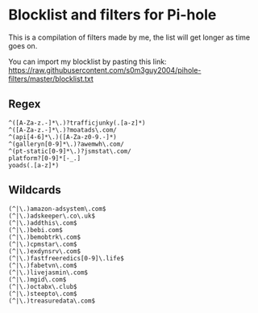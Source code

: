 # Blocklist and filters for Pi-hole

This is a compilation of filters made by me, the list will get longer as time goes on.

You can import my blocklist by pasting this link: https://raw.githubusercontent.com/s0m3guy2004/pihole-filters/master/blocklist.txt
## Regex
```
^([A-Za-z.-]*\.)?trafficjunky(.[a-z]*)
^([A-Za-z.-]*\.)?moatads\.com/
^(api[4-6]*\.)([A-Za-z0-9.-]*)
^(galleryn[0-9]*\.)?awemwh\.com/
^(pt-static[0-9]*\.)?jsmstat\.com/
platform?[0-9]*[-_.]
yoads(.[a-z]*)
```
## Wildcards
```
(^|\.)amazon-adsystem\.com$
(^|\.)adskeeper\.co\.uk$
(^|\.)addthis\.com$
(^|\.)bebi.com$
(^|\.)bemobtrk\.com$
(^|\.)cpmstar\.com$
(^|\.)exdynsrv\.com$
(^|\.)fastfreeredics[0-9]\.life$
(^|\.)fabetvn\.com$
(^|\.)livejasmin\.com$
(^|\.)mgid\.com$
(^|\.)octabx\.club$
(^|\.)steepto\.com$
(^|\.)treasuredata\.com$
```
